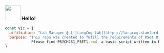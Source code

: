 
### <img src="https://media4.giphy.com/media/v1.Y2lkPTc5MGI3NjExemxuZmdreGllenl1cTB6OTc0NHBsOWc0NTVib3RvcmJ4eTE1N3JzbCZlcD12MV9pbnRlcm5hbF9naWZfYnlfaWQmY3Q9Zw/lTLV2erK8vf1MIz4Rk/giphy.gif" width="50"> Hello! 

```javascript
const Vic = {
  affiliation: "Lab Manager @ [![LangCog Lab](https://langcog.stanford.edu/)",
  purpose: "This repo was created to fufill the requirements of PSet 01 for Psych 251.
            Please find PSYCH251_PSET1.rmd, a basic script written in R Markdown.  "
}
```
